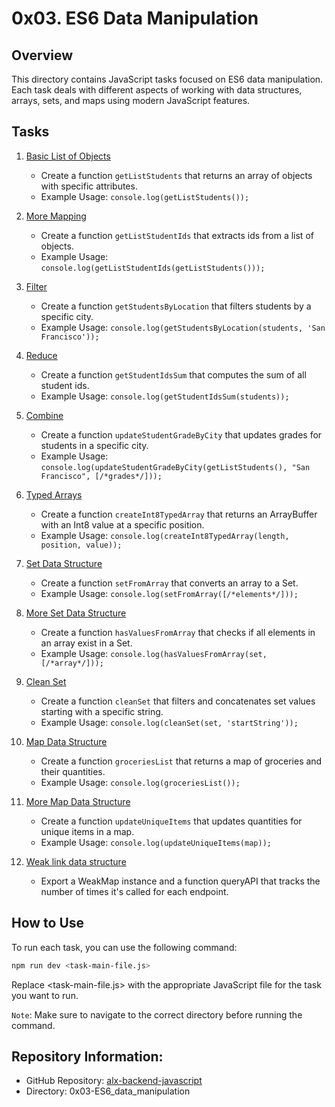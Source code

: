 # 0x03. ES6 Data Manipulation

## Overview

This directory contains JavaScript tasks focused on ES6 data manipulation. Each task deals with different aspects of working with data structures, arrays, sets, and maps using modern JavaScript features.

## Tasks

1. [Basic List of Objects](./0-get_list_students.js)
   - Create a function `getListStudents` that returns an array of objects with specific attributes.
   - Example Usage: `console.log(getListStudents());`

2. [More Mapping](./1-get_list_student_ids.js)
   - Create a function `getListStudentIds` that extracts ids from a list of objects.
   - Example Usage: `console.log(getListStudentIds(getListStudents()));`

3. [Filter](./2-get_students_by_loc.js)
   - Create a function `getStudentsByLocation` that filters students by a specific city.
   - Example Usage: `console.log(getStudentsByLocation(students, 'San Francisco'));`

4. [Reduce](./3-get_ids_sum.js)
   - Create a function `getStudentIdsSum` that computes the sum of all student ids.
   - Example Usage: `console.log(getStudentIdsSum(students));`

5. [Combine](./4-update_grade_by_city.js)
   - Create a function `updateStudentGradeByCity` that updates grades for students in a specific city.
   - Example Usage: `console.log(updateStudentGradeByCity(getListStudents(), "San Francisco", [/*grades*/]));`

6. [Typed Arrays](./5-typed_arrays.js)
   - Create a function `createInt8TypedArray` that returns an ArrayBuffer with an Int8 value at a specific position.
   - Example Usage: `console.log(createInt8TypedArray(length, position, value));`

7. [Set Data Structure](./6-set.js)
   - Create a function `setFromArray` that converts an array to a Set.
   - Example Usage: `console.log(setFromArray([/*elements*/]));`

8. [More Set Data Structure](./7-has_array_values.js)
   - Create a function `hasValuesFromArray` that checks if all elements in an array exist in a Set.
   - Example Usage: `console.log(hasValuesFromArray(set, [/*array*/]));`

9. [Clean Set](./8-clean_set.js)
   - Create a function `cleanSet` that filters and concatenates set values starting with a specific string.
   - Example Usage: `console.log(cleanSet(set, 'startString'));`

10. [Map Data Structure](./9-groceries_list.js)
    - Create a function `groceriesList` that returns a map of groceries and their quantities.
    - Example Usage: `console.log(groceriesList());`

11. [More Map Data Structure](./10-update_uniq_items.js)
    - Create a function `updateUniqueItems` that updates quantities for unique items in a map.
    - Example Usage: `console.log(updateUniqueItems(map));`

12. [Weak link data structure](./100-weak.js)
    - Export a WeakMap instance and a function queryAPI that tracks the number of times it's called for each endpoint.

## How to Use

To run each task, you can use the following command:

```bash
npm run dev <task-main-file.js>
```

Replace <task-main-file.js> with the appropriate JavaScript file for the task you want to run.

`Note`: Make sure to navigate to the correct directory before running the command.

## Repository Information:

* GitHub Repository: [alx-backend-javascript](./https://github.com/gebretewodros73/alx-backend-javascript)
* Directory: 0x03-ES6_data_manipulation
